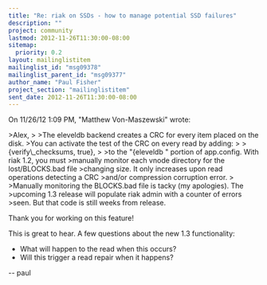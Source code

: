 ```yaml
---
title: "Re: riak on SSDs - how to manage potential SSD failures"
description: ""
project: community
lastmod: 2012-11-26T11:30:00-08:00
sitemap:
  priority: 0.2
layout: mailinglistitem
mailinglist_id: "msg09378"
mailinglist_parent_id: "msg09377"
author_name: "Paul Fisher"
project_section: "mailinglistitem"
sent_date: 2012-11-26T11:30:00-08:00
---
```



On 11/26/12 1:09 PM, "Matthew Von-Maszewski"  wrote:


&gt;Alex,
&gt;
&gt;The eleveldb backend creates a CRC for every item placed on the disk.
&gt;You can activate the test of the CRC on every read by adding:
&gt;
&gt; {verify\\_checksums, true},
&gt;
&gt;to the "{eleveldb " portion of app.config. With riak 1.2, you must
&gt;manually monitor each vnode directory for the lost/BLOCKS.bad file
&gt;changing size. It only increases upon read operations detecting a CRC
&gt;and/or compression corruption error.
&gt;
&gt;Manually monitoring the BLOCKS.bad file is tacky (my apologies). The
&gt;upcoming 1.3 release will populate riak admin with a counter of errors
&gt;seen. But that code is still weeks from release.

Thank you for working on this feature!

This is great to hear. A few questions about the new 1.3 functionality:
- What will happen to the read when this occurs?
- Will this trigger a read repair when it happens?


--
paul
